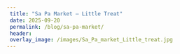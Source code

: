 ```yaml
---
 title: "Sa Pa Market – Little Treat"
 date: 2025-09-20
 permalink: /blog/sa-pa-market/
 header:
 overlay_image: /images/Sa_Pa_market_Little_treat.jpg
---
```

